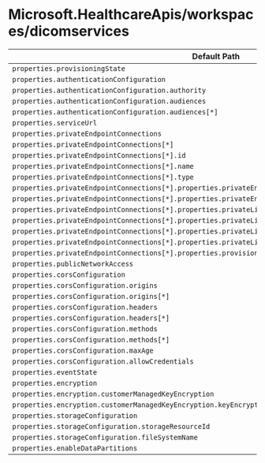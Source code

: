 # Microsoft.HealthcareApis/workspaces/dicomservices

| Default Path | Alias |
|---|---|
| `properties.provisioningState` | `Microsoft.HealthcareApis/workspaces/dicomservices/provisioningState` |
| `properties.authenticationConfiguration` | `Microsoft.HealthcareApis/workspaces/dicomservices/authenticationConfiguration` |
| `properties.authenticationConfiguration.authority` | `Microsoft.HealthcareApis/workspaces/dicomservices/authenticationConfiguration.authority` |
| `properties.authenticationConfiguration.audiences` | `Microsoft.HealthcareApis/workspaces/dicomservices/authenticationConfiguration.audiences` |
| `properties.authenticationConfiguration.audiences[*]` | `Microsoft.HealthcareApis/workspaces/dicomservices/authenticationConfiguration.audiences[*]` |
| `properties.serviceUrl` | `Microsoft.HealthcareApis/workspaces/dicomservices/serviceUrl` |
| `properties.privateEndpointConnections` | `Microsoft.HealthcareApis/workspaces/dicomservices/privateEndpointConnections` |
| `properties.privateEndpointConnections[*]` | `Microsoft.HealthcareApis/workspaces/dicomservices/privateEndpointConnections[*]` |
| `properties.privateEndpointConnections[*].id` | `Microsoft.HealthcareApis/workspaces/dicomservices/privateEndpointConnections[*].id` |
| `properties.privateEndpointConnections[*].name` | `Microsoft.HealthcareApis/workspaces/dicomservices/privateEndpointConnections[*].name` |
| `properties.privateEndpointConnections[*].type` | `Microsoft.HealthcareApis/workspaces/dicomservices/privateEndpointConnections[*].type` |
| `properties.privateEndpointConnections[*].properties.privateEndpoint` | `Microsoft.HealthcareApis/workspaces/dicomservices/privateEndpointConnections[*].privateEndpoint` |
| `properties.privateEndpointConnections[*].properties.privateEndpoint.id` | `Microsoft.HealthcareApis/workspaces/dicomservices/privateEndpointConnections[*].privateEndpoint.id` |
| `properties.privateEndpointConnections[*].properties.privateLinkServiceConnectionState` | `Microsoft.HealthcareApis/workspaces/dicomservices/privateEndpointConnections[*].privateLinkServiceConnectionState` |
| `properties.privateEndpointConnections[*].properties.privateLinkServiceConnectionState.status` | `Microsoft.HealthcareApis/workspaces/dicomservices/privateEndpointConnections[*].privateLinkServiceConnectionState.status` |
| `properties.privateEndpointConnections[*].properties.privateLinkServiceConnectionState.description` | `Microsoft.HealthcareApis/workspaces/dicomservices/privateEndpointConnections[*].privateLinkServiceConnectionState.description` |
| `properties.privateEndpointConnections[*].properties.privateLinkServiceConnectionState.actionsRequired` | `Microsoft.HealthcareApis/workspaces/dicomservices/privateEndpointConnections[*].privateLinkServiceConnectionState.actionsRequired` |
| `properties.privateEndpointConnections[*].properties.provisioningState` | `Microsoft.HealthcareApis/workspaces/dicomservices/privateEndpointConnections[*].provisioningState` |
| `properties.publicNetworkAccess` | `Microsoft.HealthcareApis/workspaces/dicomservices/publicNetworkAccess` |
| `properties.corsConfiguration` | `Microsoft.HealthcareApis/workspaces/dicomservices/corsConfiguration` |
| `properties.corsConfiguration.origins` | `Microsoft.HealthcareApis/workspaces/dicomservices/corsConfiguration.origins` |
| `properties.corsConfiguration.origins[*]` | `Microsoft.HealthcareApis/workspaces/dicomservices/corsConfiguration.origins[*]` |
| `properties.corsConfiguration.headers` | `Microsoft.HealthcareApis/workspaces/dicomservices/corsConfiguration.headers` |
| `properties.corsConfiguration.headers[*]` | `Microsoft.HealthcareApis/workspaces/dicomservices/corsConfiguration.headers[*]` |
| `properties.corsConfiguration.methods` | `Microsoft.HealthcareApis/workspaces/dicomservices/corsConfiguration.methods` |
| `properties.corsConfiguration.methods[*]` | `Microsoft.HealthcareApis/workspaces/dicomservices/corsConfiguration.methods[*]` |
| `properties.corsConfiguration.maxAge` | `Microsoft.HealthcareApis/workspaces/dicomservices/corsConfiguration.maxAge` |
| `properties.corsConfiguration.allowCredentials` | `Microsoft.HealthcareApis/workspaces/dicomservices/corsConfiguration.allowCredentials` |
| `properties.eventState` | `Microsoft.HealthcareApis/workspaces/dicomservices/eventState` |
| `properties.encryption` | `Microsoft.HealthcareApis/workspaces/dicomservices/encryption` |
| `properties.encryption.customerManagedKeyEncryption` | `Microsoft.HealthcareApis/workspaces/dicomservices/encryption.customerManagedKeyEncryption` |
| `properties.encryption.customerManagedKeyEncryption.keyEncryptionKeyUrl` | `Microsoft.HealthcareApis/workspaces/dicomservices/encryption.customerManagedKeyEncryption.keyEncryptionKeyUrl` |
| `properties.storageConfiguration` | `Microsoft.HealthcareApis/workspaces/dicomservices/storageConfiguration` |
| `properties.storageConfiguration.storageResourceId` | `Microsoft.HealthcareApis/workspaces/dicomservices/storageConfiguration.storageResourceId` |
| `properties.storageConfiguration.fileSystemName` | `Microsoft.HealthcareApis/workspaces/dicomservices/storageConfiguration.fileSystemName` |
| `properties.enableDataPartitions` | `Microsoft.HealthcareApis/workspaces/dicomservices/enableDataPartitions` |

